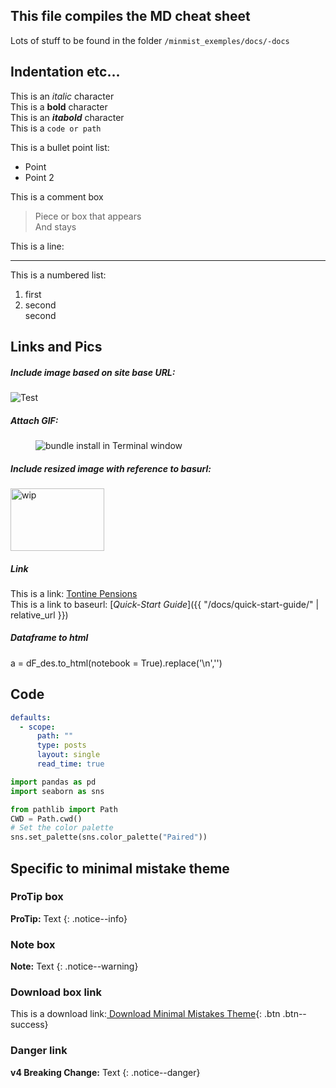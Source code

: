 
## This file compiles the MD cheat sheet
Lots of stuff to be found in the folder `/minmist_exemples/docs/-docs`


## Indentation etc...

This is an *italic* character  
This is a **bold** character  
This is an ***itabold*** character  
This is a `code or path `

This is a bullet point list:
* Point
* Point 2

This is a comment box
> Piece or box that appears   
> And stays

This is a line:

---


This is a numbered list:
1. first
2. second   
   second


## Links and Pics
##### Include image based on site base URL:  
![Test]({{site.baseurl}}/assets/images/wip_small.jpg)
##### Attach GIF:
<figure>
  <img src="{{ '/assets/images/mm-bundle-install.gif' | relative_url }}" alt="bundle install in Terminal window">
</figure>

##### Include resized image with reference to basurl:
<div>
 <p align="left">
   <img src="{{site.baseurl}}/assets/images/wip_small.jpg" alt="wip"
 	   title="Under Construction" width="150" height="100" />
 </p>
</div>

##### Link
This is a link: [Tontine Pensions](https://scholarship.law.upenn.edu/penn_law_review/vol163/iss3/3/)   
This is a link to baseurl: [*Quick-Start Guide*]({{ "/docs/quick-start-guide/" | relative_url }})

##### Dataframe to html
a = dF_des.to_html(notebook = True).replace('\n','')


## Code

```yaml
defaults:
  - scope:
      path: ""
      type: posts
      layout: single
      read_time: true
```


```python
import pandas as pd
import seaborn as sns

from pathlib import Path
CWD = Path.cwd()
# Set the color palette
sns.set_palette(sns.color_palette("Paired"))

```


## Specific to minimal mistake theme

### ProTip box

**ProTip:** Text
{: .notice--info}

### Note box
**Note:** Text
{: .notice--warning}

### Download box link
This is a download link:[<i class="fas fa-download"></i> Download Minimal Mistakes Theme](https://github.com/mmistakes/minimal-mistakes/archive/master.zip){: .btn .btn--success}

### Danger link
**v4 Breaking Change:** Text
{: .notice--danger}
